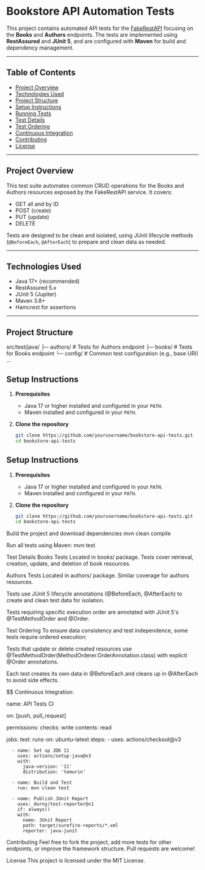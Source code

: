# Bookstore API Automation Tests

This project contains automated API tests for the [FakeRestAPI](https://fakerestapi.azurewebsites.net/) focusing on the **Books** and **Authors** endpoints. The tests are implemented using **RestAssured** and **JUnit 5**, and are configured with **Maven** for build and dependency management.

---

## Table of Contents

- [Project Overview](#project-overview)  
- [Technologies Used](#technologies-used)  
- [Project Structure](#project-structure)  
- [Setup Instructions](#setup-instructions)  
- [Running Tests](#running-tests)  
- [Test Details](#test-details)  
- [Test Ordering](#test-ordering)  
- [Continuous Integration](#continuous-integration)  
- [Contributing](#contributing)  
- [License](#license)

---

## Project Overview

This test suite automates common CRUD operations for the Books and Authors resources exposed by the FakeRestAPI service. It covers:

- GET all and by ID  
- POST (create)  
- PUT (update)  
- DELETE  

Tests are designed to be clean and isolated, using JUnit lifecycle methods (`@BeforeEach`, `@AfterEach`) to prepare and clean data as needed.

---

## Technologies Used

- Java 17+ (recommended)  
- RestAssured 5.x  
- JUnit 5 (Jupiter)  
- Maven 3.8+  
- Hamcrest for assertions  

---

## Project Structure

src/test/java/
├─ authors/ # Tests for Authors endpoint
├─ books/ # Tests for Books endpoint
└─ config/ # Common test configuration (e.g., base URI)
...

## Setup Instructions

1. **Prerequisites**  
   - Java 17 or higher installed and configured in your `PATH`.  
   - Maven installed and configured in your `PATH`.

2. **Clone the repository**  
   ```bash
   git clone https://github.com/yourusername/bookstore-api-tests.git
   cd bookstore-api-tests

## Setup Instructions

1. **Prerequisites**  
   - Java 17 or higher installed and configured in your `PATH`.  
   - Maven installed and configured in your `PATH`.

2. **Clone the repository**  
   ```bash
   git clone https://github.com/yourusername/bookstore-api-tests.git
   cd bookstore-api-tests
   
Build the project and download dependencies
mvn clean compile

Run all tests using Maven:
mvn test


Test Details
Books Tests
Located in books/ package. Tests cover retrieval, creation, update, and deletion of book resources.

Authors Tests
Located in authors/ package. Similar coverage for authors resources.

Tests use JUnit 5 lifecycle annotations (@BeforeEach, @AfterEach) to create and clean test data for isolation.

Tests requiring specific execution order are annotated with JUnit 5's @TestMethodOrder and @Order.

Test Ordering
To ensure data consistency and test independence, some tests require ordered execution:

Tests that update or delete created resources use @TestMethodOrder(MethodOrderer.OrderAnnotation.class) with explicit @Order annotations.

Each test creates its own data in @BeforeEach and cleans up in @AfterEach to avoid side effects.


$$ Continuous Integration:

name: API Tests CI

on: [push, pull_request]

permissions:
  checks: write
  contents: read

jobs:
  test:
    runs-on: ubuntu-latest
    steps:
      - uses: actions/checkout@v3

      - name: Set up JDK 11
        uses: actions/setup-java@v3
        with:
          java-version: '11'
          distribution: 'temurin'

      - name: Build and Test
        run: mvn clean test

      - name: Publish JUnit Report
        uses: dorny/test-reporter@v1
        if: always()
        with:
          name: JUnit Report
          path: target/surefire-reports/*.xml
          reporter: java-junit

Contributing
Feel free to fork the project, add more tests for other endpoints, or improve the framework structure. Pull requests are welcome!

License
This project is licensed under the MIT License.
